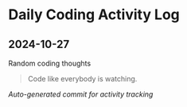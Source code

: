 # Daily Coding Activity Log

## 2024-10-27

Random coding thoughts

> Code like everybody is watching.

*Auto-generated commit for activity tracking*
